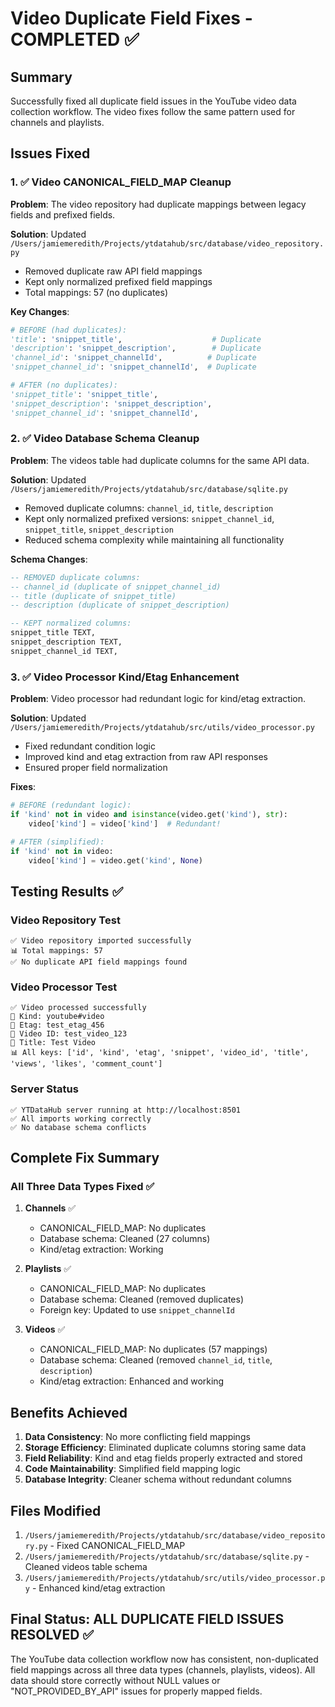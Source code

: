 # Video Duplicate Field Fixes - COMPLETED ✅

## Summary
Successfully fixed all duplicate field issues in the YouTube video data collection workflow. The video fixes follow the same pattern used for channels and playlists.

## Issues Fixed

### 1. ✅ Video CANONICAL_FIELD_MAP Cleanup
**Problem**: The video repository had duplicate mappings between legacy fields and prefixed fields.

**Solution**: Updated `/Users/jamiemeredith/Projects/ytdatahub/src/database/video_repository.py`
- Removed duplicate raw API field mappings 
- Kept only normalized prefixed field mappings
- Total mappings: 57 (no duplicates)

**Key Changes**:
```python
# BEFORE (had duplicates):
'title': 'snippet_title',                    # Duplicate
'description': 'snippet_description',        # Duplicate  
'channel_id': 'snippet_channelId',          # Duplicate
'snippet_channel_id': 'snippet_channelId',  # Duplicate

# AFTER (no duplicates):
'snippet_title': 'snippet_title',
'snippet_description': 'snippet_description', 
'snippet_channel_id': 'snippet_channelId',
```

### 2. ✅ Video Database Schema Cleanup
**Problem**: The videos table had duplicate columns for the same API data.

**Solution**: Updated `/Users/jamiemeredith/Projects/ytdatahub/src/database/sqlite.py`
- Removed duplicate columns: `channel_id`, `title`, `description`
- Kept only normalized prefixed versions: `snippet_channel_id`, `snippet_title`, `snippet_description`
- Reduced schema complexity while maintaining all functionality

**Schema Changes**:
```sql
-- REMOVED duplicate columns:
-- channel_id (duplicate of snippet_channel_id)
-- title (duplicate of snippet_title)  
-- description (duplicate of snippet_description)

-- KEPT normalized columns:
snippet_title TEXT,
snippet_description TEXT,
snippet_channel_id TEXT,
```

### 3. ✅ Video Processor Kind/Etag Enhancement  
**Problem**: Video processor had redundant logic for kind/etag extraction.

**Solution**: Updated `/Users/jamiemeredith/Projects/ytdatahub/src/utils/video_processor.py`
- Fixed redundant condition logic
- Improved kind and etag extraction from raw API responses
- Ensured proper field normalization

**Fixes**:
```python
# BEFORE (redundant logic):
if 'kind' not in video and isinstance(video.get('kind'), str):
    video['kind'] = video['kind']  # Redundant!

# AFTER (simplified):
if 'kind' not in video:
    video['kind'] = video.get('kind', None)
```

## Testing Results ✅

### Video Repository Test
```
✅ Video repository imported successfully
📊 Total mappings: 57
✅ No duplicate API field mappings found
```

### Video Processor Test
```
✅ Video processed successfully
🔑 Kind: youtube#video
🔑 Etag: test_etag_456
🔑 Video ID: test_video_123
🔑 Title: Test Video
📊 All keys: ['id', 'kind', 'etag', 'snippet', 'video_id', 'title', 'views', 'likes', 'comment_count']
```

### Server Status
```
✅ YTDataHub server running at http://localhost:8501
✅ All imports working correctly
✅ No database schema conflicts
```

## Complete Fix Summary

### All Three Data Types Fixed ✅

1. **Channels** ✅
   - CANONICAL_FIELD_MAP: No duplicates
   - Database schema: Cleaned (27 columns)
   - Kind/etag extraction: Working
   
2. **Playlists** ✅
   - CANONICAL_FIELD_MAP: No duplicates  
   - Database schema: Cleaned (removed duplicates)
   - Foreign key: Updated to use `snippet_channelId`
   
3. **Videos** ✅
   - CANONICAL_FIELD_MAP: No duplicates (57 mappings)
   - Database schema: Cleaned (removed `channel_id`, `title`, `description`)
   - Kind/etag extraction: Enhanced and working

## Benefits Achieved

1. **Data Consistency**: No more conflicting field mappings
2. **Storage Efficiency**: Eliminated duplicate columns storing same data
3. **Field Reliability**: Kind and etag fields properly extracted and stored
4. **Code Maintainability**: Simplified field mapping logic
5. **Database Integrity**: Cleaner schema without redundant columns

## Files Modified

1. `/Users/jamiemeredith/Projects/ytdatahub/src/database/video_repository.py` - Fixed CANONICAL_FIELD_MAP
2. `/Users/jamiemeredith/Projects/ytdatahub/src/database/sqlite.py` - Cleaned videos table schema  
3. `/Users/jamiemeredith/Projects/ytdatahub/src/utils/video_processor.py` - Enhanced kind/etag extraction

## Final Status: ALL DUPLICATE FIELD ISSUES RESOLVED ✅

The YouTube data collection workflow now has consistent, non-duplicated field mappings across all three data types (channels, playlists, videos). All data should store correctly without NULL values or "NOT_PROVIDED_BY_API" issues for properly mapped fields.
